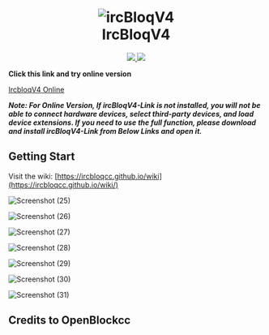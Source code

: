<h1 align="center">
  <img src="https://user-images.githubusercontent.com/86342573/126527919-99bde8ef-8fc7-4d3e-93db-905a8cedadde.jpeg" alt="ircBloqV4">
  <br>IrcBloqV4<br>

</h1>

  <p align="center">
	<a target="_blank" href="https://github.com/ircbloqcc/ircbloq-releases/releases/tag/V4.1.3">
    <img src="https://img.shields.io/badge/ircBloqV4-V4.1.3-blue.svg">
     <img src="https://img.shields.io/github/downloads/ircbloqcc/ircbloq-releases/total">

</a>

**Click this link and try online version** 
 
 [IrcbloqV4 Online](https://ircbloqcc.github.io/ircbloq)

_**Note: For Online Version, If ircBloqV4-Link is not installed, you will not be able to connect hardware devices, select third-party devices, and load device extensions. If you need to use the full function, please download and install ircBloqV4-Link from Below Links and open it.**_

## Getting Start

Visit the wiki: [https://ircbloqcc.github.io/wiki](https://ircbloqcc.github.io/wiki/)


![Screenshot (25)](https://user-images.githubusercontent.com/86342573/127304813-f6045374-11c6-4cc9-9545-1f02d9e58679.png)

![Screenshot (26)](https://user-images.githubusercontent.com/86342573/127304821-8d0e1d58-f68e-4551-ac98-26a93d7de8ea.png)

![Screenshot (27)](https://user-images.githubusercontent.com/86342573/127304823-b432a36d-a3ba-434d-8c84-09aa45b03fbf.png)

![Screenshot (28)](https://user-images.githubusercontent.com/86342573/127304824-fcddba7f-4b1b-46e4-8965-64d3331f562e.png)

![Screenshot (29)](https://user-images.githubusercontent.com/86342573/127304829-1e58355b-33bf-49cf-9a9a-113171120b43.png)

![Screenshot (30)](https://user-images.githubusercontent.com/86342573/127304833-1f3ed7ad-0328-478a-8e45-25421933c87e.png)

![Screenshot (31)](https://user-images.githubusercontent.com/86342573/127304834-f72354e2-37fc-4cce-8e2c-745f0e31919a.png)

## Credits to OpenBlockcc
